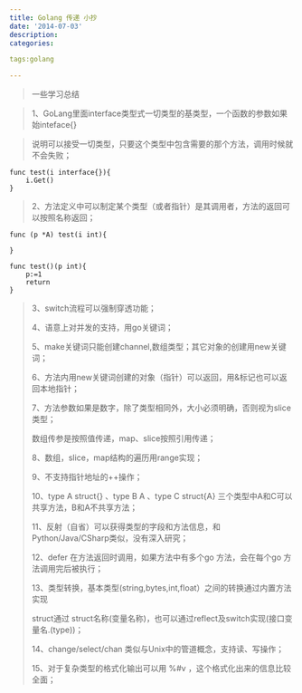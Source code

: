 ```yaml
---
title: Golang 传递 小抄
date: '2014-07-03'
description:
categories:

tags:golang

---
```


> 一些学习总结

> 1、GoLang里面interface类型式一切类型的基类型，一个函数的参数如果始inteface{}

> 说明可以接受一切类型，只要这个类型中包含需要的那个方法，调用时候就不会失败；
    
	func test(i interface{}){
	    i.Get()
	}

> 2、方法定义中可以制定某个类型（或者指针）是其调用者，方法的返回可以按照名称返回；

	func (p *A) test(i int){
	  
	}

	func test()(p int){
	    p:=1
	    return
	}

> 3、switch流程可以强制穿透功能；
>
> 4、语意上对并发的支持，用go关键词；
>
> 5、make关键词只能创建channel,数组类型；其它对象的创建用new关键词；
>
> 6、方法内用new关键词创建的对象（指针）可以返回，用&标记也可以返回本地指针；
>
> 7、方法参数如果是数字，除了类型相同外，大小必须明确，否则视为slice类型；
>
> 数组传参是按照值传递，map、slice按照引用传递；
>
> 8、数组，slice，map结构的遍历用range实现；
>
> 9、不支持指针地址的++操作；
>
> 10、type  A struct{} 、type B A 、type  C struct{A} 三个类型中A和C可以共享方法，B和A不共享方法；
>
> 11、反射（自省）可以获得类型的字段和方法信息，和Python/Java/CSharp类似，没有深入研究；
>
> 12、defer 在方法返回时调用，如果方法中有多个go 方法，会在每个go 方法调用完后被执行；
>
> 13、类型转换，基本类型(string,bytes,int,float）之间的转换通过内置方法实现
>
> struct通过 struct名称(变量名称)，也可以通过reflect及switch实现(接口变量名.(type))；
>
> 14、change/select/chan 类似与Unix中的管道概念，支持读、写操作；
>
> 15、对于复杂类型的格式化输出可以用 %#v ，这个格式化出来的信息比较全面；
